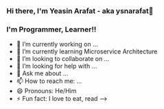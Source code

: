 ### Hi there, I'm Yeasin Arafat - aka ysnarafat👋

<!--
**ysnarafat/ysnarafat** is a ✨ _special_ ✨ repository because its `README.md` (this file) appears on your GitHub profile. 
-->

### I'm Programmer, Learner!!

- 🔭 I’m currently working on ...
- 🌱 I’m currently learning Microservice Architecture
- 👯 I’m looking to collaborate on ...
- 🤔 I’m looking for help with ...
- 💬 Ask me about ...
- 📫 How to reach me: ...
- 😄 Pronouns: He/Him
- ⚡ Fun fact: I love to eat, read
-->
